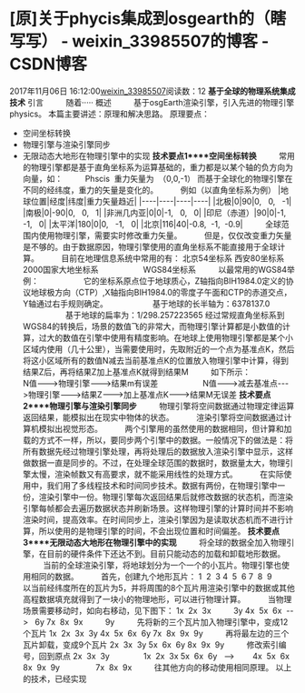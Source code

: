 # [原]关于phycis集成到osgearth的（瞎写写） - weixin_33985507的博客 - CSDN博客
2017年11月06日 16:12:00[weixin_33985507](https://me.csdn.net/weixin_33985507)阅读数：12
**基于全球的物理系统集成技术**
引言
         随着·····
概述
         基于osgEarth渲染引擎，引入先进的物理引擎physics。
本篇主要讲述：原理和解决思路。
原理要点：
- 空间坐标转换
- 物理引擎与渲染引擎同步
- 无限动态大地形在物理引擎中的实现
**技术要点1****空间坐标转换**
         常用的物理引擎都是基于直角坐标系为运算基础的，重力都是以某个轴的负方向为向量，如：
         Phscis  重力矢量为  （0,0,-1）
而基于全球化的物理引擎在不同的经纬度，重力的矢量是变化的。
         例如（以直角坐标系为例）
|地球位置|经度|纬度|重力矢量趋近|
|----|----|----|----|
|北极|0|90|0,   0,   -1|
|南极|0|-90|0,   0,   1|
|非洲几内亚|0|0|-1,   0,   0|
|印尼（赤道）|90|0|-1,   -1,   0|
|太平洋|180|0|0,   -1,   0|
|北京|116|40|-0.8,  -1,  -0.9|
         全球范围内使用物理引擎，需要实时修改重力矢量。
         但是，仅仅改变重力矢量是不够的。由于数据原因，物理引擎使用的直角坐标系不能直接用于全球计算。
         目前在地理信息系统中常用的有：
北京54坐标系
西安80坐标系
2000国家大地坐标系
                   WGS84坐标系
         以最常用的WGS84举例：
                   它的坐标系原点位于地球质心，Z轴指向BIH1984.0定义的协议地球极方向（CTP）,X轴指向BIH1984.0的零度子午面和CTP的赤道交点，Y轴通过右手规则确定。
                   基于地球的长半轴为：6378137.0
                   基于地球的扁率为：1/298.257223565
经过常规直角坐标系到WGS84的转换后，场景的数值飞的非常大，而物理引擎计算都是小数值的计算，过大的数值在引擎中使用有精度影响。在地球上使用物理引擎都是某个小区域内使用（几十公里），当需要使用时，先取附近的一个点为基准点K，然后将这小区域所有的数值N减去当前基准点K的位置放入物理引擎中计算，得到结果Z后，再将结果Z加上基准点K就得到结果M
         如下所示：
                   N值--->物理引擎--->结果m有误差
                   N值--->减去基准点--->物理引擎--->结果Z--->加上基准点K--->结果M无误差
**技术要点2****物理引擎与渲染引擎同步**
         物理引擎将空间数据通过物理定律运算返回结果，能模拟出在现实中物体的状态。
         渲染引擎将空间数据通过计算机模拟出视觉形态。
         两个引擎用的虽然使用的数据相同，但计算和加载的方式不一样，所以，要同步两个引擎中的数据。一般情况下的做法是：将所有数据先经过物理引擎处理，再将处理后的数据放入渲染引擎中显示，这样做数据一直是同步的。不过，在处理全球范围的数据时，数据量太大，物理引擎太慢，渲染帧数又有高要求，就不能采用线性的处理方式。
         在实际使用中，我们用了多线程技术和时间同步技术。数据有两份，在物理引擎中一份，渲染引擎中一份。物理引擎每次返回结果后就修改数据的状态机，而渲染引擎每帧都会去遍历数据状态并刷新场景。这样物理引擎的计算时间并不影响渲染时间，提高效率。在时间同步上，渲染引擎因为是读取状态机而不进行计算，所以使用的是物理引擎的时间，不会出现位置和时间偏差。
**技术要点3****无限动态大地形在物理引擎中的实现**
         将全球的数据全加入物理引擎，在目前的硬件条件下还达不到。目前只能动态的加载和卸载地形数据。
         当前的全球渲染引擎，将地球划分为一个一个的小瓦片。物理引擎也使用相同的数据。
         首先，创建九个地形瓦片：
1  2  3
4  5  6
7  8  9
         以当前经纬度所在的瓦片为5，并将周围的8个瓦片用渲染引擎中的数据或其他高程数据填充就得到了一块小的物理地形，可以进行物理计算。
         当物理场景需要移动时，如向右移动，见下图下：
1x  2x  3x          3y
4x  5x  6x  -->   6y
7x  8x  9x          9y
         先将新的三个瓦片加入物理引擎中，变成12个瓦片
1x  2x  3x  3y
4x  5x  6x  6y
7x  8x  9x  9y
         再将最左边的三个瓦片卸载，变成9个瓦片
2x  3x  3y
5x  6x  6y
8x  9x  9y
         修改索引编号，回到原点
2x  3x  3y      　　  1x  2x  3x
5x  6x  6y   --> 　　4x  5x  6x
8x  9x  9y                7x  8x  9x
         往其他方向的移动使用相同原理。
以上的技术，已经实现
